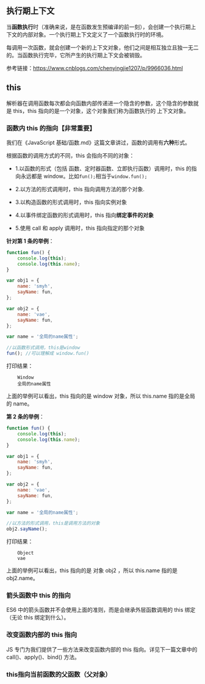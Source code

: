 ## 执行期上下文

当**函数执行**时（准确来说，是在函数发生预编译的前一刻），会创建一个执行期上下文的内部对象。一个执行期上下文定义了一个函数执行时的环境。

每调用一次函数，就会创建一个新的上下文对象，他们之间是相互独立且独一无二的。当函数执行完毕，它所产生的执行期上下文会被销毁。

参考链接：<https://www.cnblogs.com/chenyingjie1207/p/9966036.html>

## this

解析器在调用函数每次都会向函数内部传递进一个隐含的参数，这个隐含的参数就是 this，this 指向的是一个对象，这个对象我们称为函数执行的 上下文对象。

### 函数内 this 的指向【非常重要】

我们在《JavaScript 基础/函数.md》这篇文章讲过，函数的调用有**六种**形式。

根据函数的调用方式的不同，this 会指向不同的对象：

- 1.以函数的形式（包括	函数、定时器函数、立即执行函数）调用时，this 的指向永远都是 window。比如`fun();`相当于`window.fun();`

- 2.以方法的形式调用时，this 指向调用方法的那个对象. 

- 3.以构造函数的形式调用时，this 指向实例对象

- 4.以事件绑定函数的形式调用时，this 指向**绑定事件的对象**

- 5.使用 call 和 apply 调用时，this 指向指定的那个对象

**针对第 1 条的举例**：

```javascript
function fun() {
    console.log(this);
    console.log(this.name);
}

var obj1 = {
    name: 'smyh',
    sayName: fun,
};

var obj2 = {
    name: 'vae',
    sayName: fun,
};

var name = '全局的name属性';

//以函数形式调用，this是window
fun(); //可以理解成 window.fun()
```

打印结果：

```
    Window
    全局的name属性
```

上面的举例可以看出，this 指向的是 window 对象，所以 this.name 指的是全局的 name。

**第 2 条的举例**：

```javascript
function fun() {
    console.log(this);
    console.log(this.name);
}

var obj1 = {
    name: 'smyh',
    sayName: fun,
};

var obj2 = {
    name: 'vae',
    sayName: fun,
};

var name = '全局的name属性';

//以方法的形式调用，this是调用方法的对象
obj2.sayName();
```

打印结果：

```
    Object
    vae
```

上面的举例可以看出，this 指向的是 对象 obj2 ，所以 this.name 指的是 obj2.name。

### 箭头函数中 this 的指向

ES6 中的箭头函数并不会使用上面的准则，而是会继承外层函数调用的 this 绑定（无论 this 绑定到什么）。

### 改变函数内部的 this 指向

JS 专门为我们提供了一些方法来改变函数内部的 this 指向。详见下一篇文章中的 call()、apply()、bind() 方法。







### this指向当前函数的父函数（父对象）

